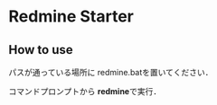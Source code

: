 Redmine Starter
===

How to use
---
パスが通っている場所に
  redmine.batを置いてください．

コマンドプロンプトから
  **redmine**で実行．
  

